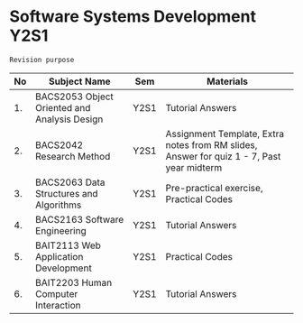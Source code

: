 # Software Systems Development Y2S1 #

`Revision purpose`

| No  | Subject Name | Sem | Materials |
| ------------- | ------------- | ------------- | ------------- |
| 1.  | BACS2053 Object Oriented and Analysis Design  | Y2S1  | Tutorial Answers  |
| 2.  | BACS2042 Research Method  | Y2S1  | Assignment Template, Extra notes from RM slides, Answer for quiz 1 - 7, Past year midterm  |
| 3.  | BACS2063 Data Structures and Algorithms  | Y2S1  | Pre-practical exercise, Practical Codes |
| 4.  | BACS2163 Software Engineering  | Y2S1  | Tutorial Answers |
| 5.  | BAIT2113 Web Application Development  | Y2S1  | Practical Codes  |
| 6.  | BAIT2203 Human Computer Interaction  | Y2S1  | Tutorial Answers  |
